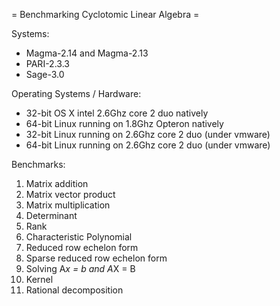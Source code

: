 = Benchmarking Cyclotomic Linear Algebra =

Systems:
   * Magma-2.14 and Magma-2.13
   * PARI-2.3.3
   * Sage-3.0
  
Operating Systems / Hardware:
   * 32-bit OS X intel 2.6Ghz core 2 duo natively
   * 64-bit Linux running on 1.8Ghz Opteron natively
   * 32-bit Linux running on 2.6Ghz core 2 duo (under vmware)
   * 64-bit Linux running on 2.6Ghz core 2 duo (under vmware)

Benchmarks:
 1. Matrix addition
 1. Matrix vector product
 1. Matrix multiplication
 1. Determinant
 1. Rank
 1. Characteristic Polynomial
 1. Reduced row echelon form
 1. Sparse reduced row echelon form
 1. Solving A*x = b and A*X = B
 1. Kernel
 1. Rational decomposition
